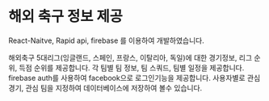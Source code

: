 # 해외 축구 정보 제공

React-Naitve, Rapid api, firebase 를 이용하여 개발하였습니다.

해외축구 5대리그(잉글랜드, 스페인, 프랑스, 이탈리아, 독일)에 대한 경기정보, 리그 순위, 득점 순위를 제공합니다.
각 팀별 팀 정보, 팀 스쿼드, 팀별 일정을 제공합니다.
firebase auth를 사용하여 facebook으로 로그인기능을 제공합니다.
사용자별로 관심 경기, 관심 팀을 지정하여 데이터베이스에 저장하여 볼수 있습니다.
